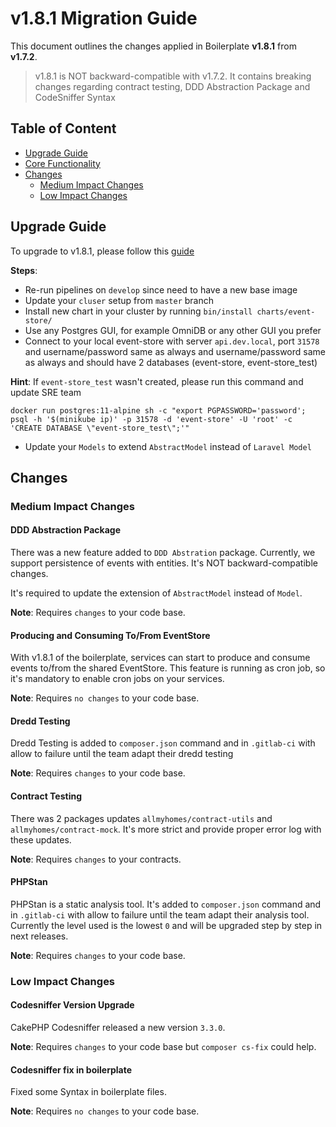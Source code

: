 # v1.8.1 Migration Guide

This document outlines the changes applied in Boilerplate **v1.8.1** from **v1.7.2**.
> v1.8.1 is NOT backward-compatible with v1.7.2.
> It contains breaking changes regarding contract testing, DDD Abstraction Package and CodeSniffer Syntax

## Table of Content

- [Upgrade Guide](#upgrade-guide)
- [Core Functionality](#core-functionality)
- [Changes](#changes)
  - [Medium Impact Changes](#medium-impact-changes)
  - [Low Impact Changes](#low-impact-changes)

## Upgrade Guide

To upgrade to v1.8.1, please follow this [guide](./boilerplate-migration.md)

**Steps**:

- Re-run pipelines on `develop` since need to have a new base image
- Update your `cluser` setup from `master` branch
- Install new chart in your cluster by running `bin/install charts/event-store/`
- Use any Postgres GUI, for example OmniDB or any other GUI you prefer
- Connect to your local event-store with server `api.dev.local`, port `31578` and username/password same as always and username/password same as always and should have 2 databases (event-store, event-store_test)

**Hint**: If `event-store_test` wasn't created, please run this command and update SRE team

```shell
docker run postgres:11-alpine sh -c "export PGPASSWORD='password'; psql -h '$(minikube ip)' -p 31578 -d 'event-store' -U 'root' -c 'CREATE DATABASE \"event-store_test\";'"
```

- Update your `Models` to extend `AbstractModel` instead of `Laravel Model`

## Changes

### Medium Impact Changes

#### DDD Abstraction Package

There was a new feature added to `DDD Abstration` package. Currently, we support persistence of events with entities.
It's NOT backward-compatible changes.

It's required to update the extension of `AbstractModel` instead of `Model`.

**Note**: Requires `changes` to your code base.

#### Producing and Consuming To/From EventStore

With v1.8.1 of the boilerplate, services can start to produce and consume events to/from the shared EventStore.
This feature is running as cron job, so it's mandatory to enable cron jobs on your services.

**Note**: Requires `no changes` to your code base.

#### Dredd Testing

Dredd Testing is added to `composer.json` command and in `.gitlab-ci` with allow to failure until the team adapt their dredd testing

**Note**: Requires `changes` to your code base.

#### Contract Testing

There was 2 packages updates `allmyhomes/contract-utils` and `allmyhomes/contract-mock`.
It's more strict and provide proper error log with these updates.

**Note**: Requires `changes` to your contracts.

#### PHPStan

PHPStan is a static analysis tool. It's added to `composer.json` command and in `.gitlab-ci` with allow to failure until the team adapt their analysis tool.
Currently the level used is the lowest `0` and will be upgraded step by step in next releases.

**Note**: Requires `changes` to your code base.

### Low Impact Changes

#### Codesniffer Version Upgrade

CakePHP Codesniffer released a new version `3.3.0`.

**Note**: Requires `changes` to your code base but `composer cs-fix` could help.

#### Codesniffer fix in boilerplate

Fixed some Syntax in boilerplate files.

**Note**: Requires `no changes` to your code base.
